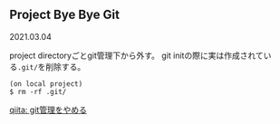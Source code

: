 ## Project Bye Bye Git
2021.03.04

project directoryごとgit管理下から外す。
git initの際に実は作成されている`.git/`を削除する。
```
(on local project)
$ rm -rf .git/
```
[qiita: git管理をやめる](https://qiita.com/b4b4r07/items/cac4abd9ae66537e2833)